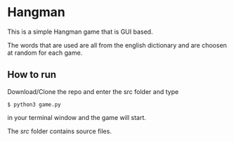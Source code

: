 # Hangman

This is a simple Hangman game that is GUI based.

The words that are used are all from the english dictionary and are choosen at random for each game.

## How to run

Download/Clone the repo and enter the src folder and type

```
$ python3 game.py 
```

in your terminal window and the game will start.

The *src* folder contains source files.
